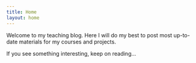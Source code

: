 ```yaml
---
title: Home
layout: home
---
```


Welcome to my teaching blog. Here I will do my best to post most up-to-date materials for my courses and projects.

If you see something interesting, keep on reading...
